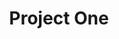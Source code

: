 ---
title: "Project One"
layout: single
excerpt: "Short description"
header:
  teaser: /assets/images/bio-photo.jpg
---